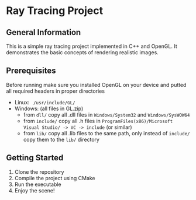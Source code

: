 # Ray Tracing Project

## General Information
This is a simple ray tracing project implemented in C++ and OpenGL. 
It demonstrates the basic concepts of rendering realistic images.

## Prerequisites

Before running make sure you installed OpenGL on your device and putted all required headers
in proper directories 
- Linux: ``` /usr/include/GL/```
- Windows: (all files in GL.zip) 
  - from ```dll/``` copy all .dll files in ```Windows/System32``` and ```Windows/SysWOW64```
  - from ```include/``` copy all .h files in ```ProgramFiles(x86)/Microsoft Visual Studio/ -> VC -> include``` (or similar)
  - from ```lib/``` copy all .lib files to the same path, only instead of ```include/``` copy them to the ```lib/``` directory

## Getting Started 
1. Clone the repository
2. Compile the project using CMake
3. Run the executable
4. Enjoy the scene!